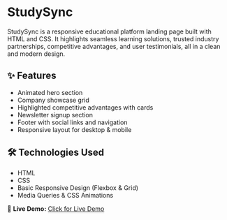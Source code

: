 # StudySync

StudySync is a responsive educational platform landing page built with HTML and CSS. It highlights seamless learning solutions, trusted industry partnerships, competitive advantages, and user testimonials, all in a clean and modern design.

## ✨ Features
- Animated hero section  
- Company showcase grid  
- Highlighted competitive advantages with cards  
- Newsletter signup section  
- Footer with social links and navigation  
- Responsive layout for desktop & mobile  

## 🛠 Technologies Used
- HTML  
- CSS  
- Basic Responsive Design (Flexbox & Grid)  
- Media Queries & CSS Animations  

🔗 **Live Demo:** [Click for Live Demo](https://Saumya6250.github.io/Study-Sync-Website/)

